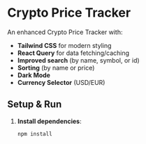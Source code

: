 # Crypto Price Tracker

An enhanced Crypto Price Tracker with:

- **Tailwind CSS** for modern styling
- **React Query** for data fetching/caching
- **Improved search** (by name, symbol, or id)
- **Sorting** (by name or price)
- **Dark Mode**
- **Currency Selector** (USD/EUR)

## Setup & Run

1. **Install dependencies**:
   ```bash
   npm install
